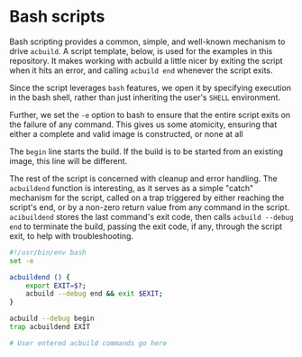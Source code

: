 # Bash scripts

Bash scripting provides a common, simple, and well-known mechanism to drive
`acbuild`. A script template, below, is used for the examples in this
repository. It makes working with acbuild a little nicer by exiting the script
when it hits an error, and calling `acbuild end` whenever the script exits.

Since the script leverages `bash` features, we open it by specifying execution
in the bash shell, rather than just inheriting the user's `SHELL` environment.

Further, we set the `-e` option to bash to ensure that the entire script exits
on the failure of any command. This gives us some atomicity, ensuring that
either a complete and valid image is constructed, or none at all

The `begin` line starts the build. If the build is to be started from an
existing image, this line will be different.

The rest of the script is concerned with cleanup and error handling. The
`acbuildend` function is interesting, as it serves as a simple "catch" mechanism
for the script, called on a trap triggered by either reaching the script's end,
or by a non-zero return value from any command in the script. `acibuildend`
stores the last command's exit code, then calls `acbuild --debug end` to
terminate the build, passing the exit code, if any, through the script exit, to
help with troubleshooting.

```bash
#!/usr/bin/env bash
set -e

acbuildend () {
    export EXIT=$?;
    acbuild --debug end && exit $EXIT;
}

acbuild --debug begin
trap acbuildend EXIT

# User entered acbuild commands go here
```
